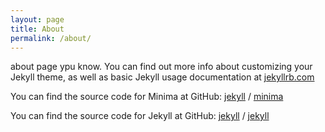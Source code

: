 ```yaml
---
layout: page
title: About
permalink: /about/
---
```


about page ypu know. You can find out more info about customizing your Jekyll theme, as well as basic Jekyll usage documentation at [jekyllrb.com](www.google.ch)

You can find the source code for Minima at GitHub:
[jekyll][jekyll-organization] /
[minima](https://github.com/jekyll/minima)

You can find the source code for Jekyll at GitHub:
[jekyll][jekyll-organization] /
[jekyll](https://github.com/jekyll/jekyll)


[jekyll-organization]: https://github.com/jekyll
